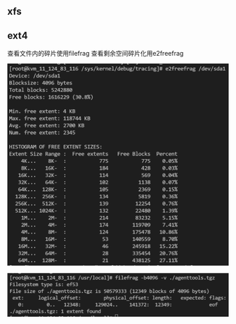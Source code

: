 

## xfs









## ext4

查看文件内的碎片使用filefrag 查看剩余空间碎片化用e2freefrag



<img src="磁盘碎片化.assets/企业微信截图_17307112495945.png" alt="企业微信截图_17307112495945" style="zoom:50%;" />



![企业微信截图_17307113399631](磁盘碎片化.assets/企业微信截图_17307113399631.png)


